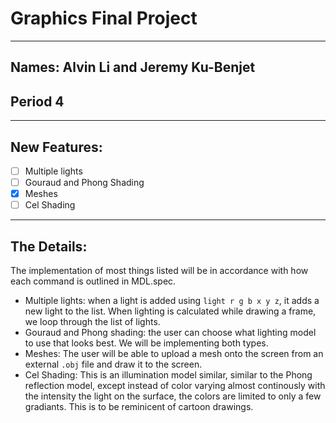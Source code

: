 # Graphics Final Project
---
## Names: Alvin Li and Jeremy Ku-Benjet
## Period 4

---
## New Features:
- [ ] Multiple lights
- [ ] Gouraud and Phong Shading
- [x] Meshes
- [ ] Cel Shading

---
## The Details:
The implementation of most things listed will be in accordance with how each command is outlined in MDL.spec.
- Multiple lights: when a light is added using `light r g b x y z`, it adds a new light to the list. When lighting is calculated
while drawing a frame, we loop through the list of lights.
- Gouraud and Phong shading: the user can choose what lighting model to use that looks best. We will be implementing both types.
- Meshes: The user will be able to upload a mesh onto the screen from an external `.obj` file and draw it to the screen.
- Cel Shading: This is an illumination model similar, similar to the Phong reflection model, except instead of color varying almost continously with the intensity the light on the surface, the colors are limited to only a few gradiants. This is to be reminicent of cartoon drawings.
